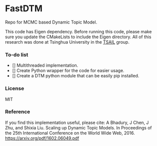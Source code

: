 # FastDTM
Repo for MCMC based Dynamic Topic Model.

This code has Eigen dependency. Before running this code, please make sure you update the CMakeLists to include the Eigen directory. All of this research was done at Tsinghua University in the [TSAIL](http://ml.cs.tsinghua.edu.cn/) group.

### To-do list

- [] Multithreaded implementation.
- [] Create Python wrapper for the code for easier usage.
- [] Create a DTM python module that can be easily pip installed.

### License
MIT

### Reference

If you find this implementation useful, please cite:
A Bhadury, J Chen, J Zhu, and Shixia Liu. Scaling up Dynamic Topic Models. In Proceedings of
the 25th International Conference on the World Wide Web, 2016. <https://arxiv.org/pdf/1602.06049.pdf>
